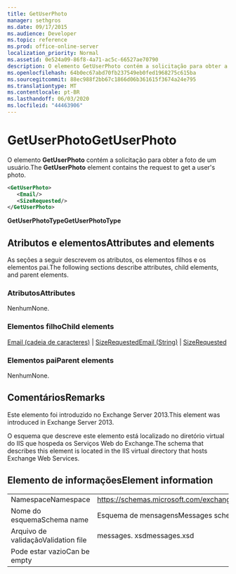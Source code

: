 ```yaml
---
title: GetUserPhoto
manager: sethgros
ms.date: 09/17/2015
ms.audience: Developer
ms.topic: reference
ms.prod: office-online-server
localization_priority: Normal
ms.assetid: 0e524a09-86f8-4a71-ac5c-66527ae70790
description: O elemento GetUserPhoto contém a solicitação para obter a foto de um usuário.
ms.openlocfilehash: 64b0ec67abd70fb237549eb0fed1968275c615ba
ms.sourcegitcommit: 88ec988f2bb67c1866d06b361615f3674a24e795
ms.translationtype: MT
ms.contentlocale: pt-BR
ms.lasthandoff: 06/03/2020
ms.locfileid: "44463906"
---
```

# <a name="getuserphoto"></a><span data-ttu-id="47841-103">GetUserPhoto</span><span class="sxs-lookup"><span data-stu-id="47841-103">GetUserPhoto</span></span>

<span data-ttu-id="47841-104">O elemento **GetUserPhoto** contém a solicitação para obter a foto de um usuário.</span><span class="sxs-lookup"><span data-stu-id="47841-104">The **GetUserPhoto** element contains the request to get a user's photo.</span></span> 
  
```XML
<GetUserPhoto>
   <Email/>
   <SizeRequested/>
</GetUserPhoto>
```

 <span data-ttu-id="47841-105">**GetUserPhotoType**</span><span class="sxs-lookup"><span data-stu-id="47841-105">**GetUserPhotoType**</span></span>
## <a name="attributes-and-elements"></a><span data-ttu-id="47841-106">Atributos e elementos</span><span class="sxs-lookup"><span data-stu-id="47841-106">Attributes and elements</span></span>

<span data-ttu-id="47841-107">As seções a seguir descrevem os atributos, os elementos filhos e os elementos pai.</span><span class="sxs-lookup"><span data-stu-id="47841-107">The following sections describe attributes, child elements, and parent elements.</span></span>
  
### <a name="attributes"></a><span data-ttu-id="47841-108">Atributos</span><span class="sxs-lookup"><span data-stu-id="47841-108">Attributes</span></span>

<span data-ttu-id="47841-109">Nenhum</span><span class="sxs-lookup"><span data-stu-id="47841-109">None.</span></span>
  
### <a name="child-elements"></a><span data-ttu-id="47841-110">Elementos filho</span><span class="sxs-lookup"><span data-stu-id="47841-110">Child elements</span></span>

<span data-ttu-id="47841-111">[Email (cadeia de caracteres)](email-string.md)  |  [SizeRequested](sizerequested.md)</span><span class="sxs-lookup"><span data-stu-id="47841-111">[Email (String)](email-string.md) | [SizeRequested](sizerequested.md)</span></span>
  
### <a name="parent-elements"></a><span data-ttu-id="47841-112">Elementos pai</span><span class="sxs-lookup"><span data-stu-id="47841-112">Parent elements</span></span>

<span data-ttu-id="47841-113">Nenhum</span><span class="sxs-lookup"><span data-stu-id="47841-113">None.</span></span>
  
## <a name="remarks"></a><span data-ttu-id="47841-114">Comentários</span><span class="sxs-lookup"><span data-stu-id="47841-114">Remarks</span></span>

<span data-ttu-id="47841-115">Este elemento foi introduzido no Exchange Server 2013.</span><span class="sxs-lookup"><span data-stu-id="47841-115">This element was introduced in Exchange Server 2013.</span></span>
  
<span data-ttu-id="47841-116">O esquema que descreve este elemento está localizado no diretório virtual do IIS que hospeda os Serviços Web do Exchange.</span><span class="sxs-lookup"><span data-stu-id="47841-116">The schema that describes this element is located in the IIS virtual directory that hosts Exchange Web Services.</span></span>
  
## <a name="element-information"></a><span data-ttu-id="47841-117">Elemento de informações</span><span class="sxs-lookup"><span data-stu-id="47841-117">Element information</span></span>

|||
|:-----|:-----|
|<span data-ttu-id="47841-118">Namespace</span><span class="sxs-lookup"><span data-stu-id="47841-118">Namespace</span></span>  <br/> |https://schemas.microsoft.com/exchange/services/2006/messages  <br/> |
|<span data-ttu-id="47841-119">Nome do esquema</span><span class="sxs-lookup"><span data-stu-id="47841-119">Schema name</span></span>  <br/> |<span data-ttu-id="47841-120">Esquema de mensagens</span><span class="sxs-lookup"><span data-stu-id="47841-120">Messages schema</span></span>  <br/> |
|<span data-ttu-id="47841-121">Arquivo de validação</span><span class="sxs-lookup"><span data-stu-id="47841-121">Validation file</span></span>  <br/> |<span data-ttu-id="47841-122">messages. xsd</span><span class="sxs-lookup"><span data-stu-id="47841-122">messages.xsd</span></span>  <br/> |
|<span data-ttu-id="47841-123">Pode estar vazio</span><span class="sxs-lookup"><span data-stu-id="47841-123">Can be empty</span></span>  <br/> ||
   

